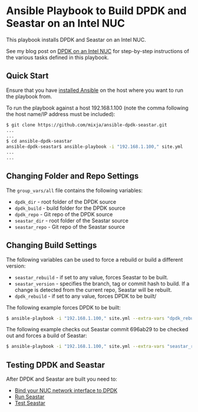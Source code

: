 # Ansible Playbook to Build DPDK and Seastar on an Intel NUC

This playbook installs DPDK and Seastar on an Intel NUC.

See my blog post on [DPDK on an Intel NUC](http://pseudo.co.de/dpdk-on-an-intel-nuc/) for step-by-step instructions of the various tasks defined in this playbook.

## Quick Start
Ensure that you have [installed Ansible](http://docs.ansible.com/ansible/intro_installation.html) on the host where you want to run the playbook from.

To run the playbook against a host 192.168.1.100 (note the comma following the host name/IP address must be included):

```bash 
$ git clone https://github.com/mixja/ansible-dpdk-seastar.git 
...
...
$ cd ansible-dpdk-seastar
ansible-dpdk-seastar$ ansible-playbook -i "192.168.1.100," site.yml
...
...
```

## Changing Folder and Repo Settings

The `group_vars/all` file contains the following variables:

- `dpdk_dir` - root folder of the DPDK source
- `dpdk_build` - build folder for the DPDK source
- `dpdk_repo` - Git repo of the DPDK source
- `seastar_dir` - root folder of the Seastar source
- `seastar_repo` - Git repo of the Seastar source

## Changing Build Settings

The following variables can be used to force a rebuild or build a different version:

- `seastar_rebuild` - if set to any value, forces Seastar to be built.
- `seastar_version` - specifies the branch, tag or commit hash to build.  If a change is detected from the current repo, Seastar will be rebuilt.
- `dpdk_rebuild` - if set to any value, forces DPDK to be built/

The following example forces DPDK to be built:

```bash
$ ansible-playbook -i "192.168.1.100," site.yml --extra-vars "dpdk_rebuild=true"
```

The following example checks out Seastar commit 696ab29 to be checked out and forces a build of Seastar:

```bash
$ ansible-playbook -i "192.168.1.100," site.yml --extra-vars "seastar_rebuild=true seastar_version=696ab29"
``` 

## Testing DPDK and Seastar

After DPDK and Seastar are built you need to:

- [Bind your NUC network interface to DPDK](http://pseudo.co.de/dpdk-on-an-intel-nuc/#binding-dpdk)
- [Run Seastar](http://pseudo.co.de/dpdk-on-an-intel-nuc/#running-seastar)
- [Test Seastar](http://pseudo.co.de/dpdk-on-an-intel-nuc/#testing-seastar)
